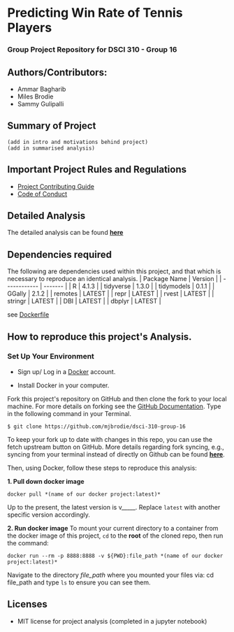 # Predicting Win Rate of Tennis Players
### Group Project Repository for DSCI 310 - Group 16

## Authors/Contributors:
* Ammar Bagharib  
* Miles Brodie  
* Sammy Gulipalli   

## Summary of Project
    (add in intro and motivations behind project)
    (add in summarised analysis)
    
## Important Project Rules and Regulations
- [Project Contributing Guide](https://github.com/mjbrodie/dsci-310-group-16/blob/main/CONTRIBUTING.md)
- [Code of Conduct](https://github.com/mjbrodie/dsci-310-group-16/blob/main/CODE_OF_CONDUCT.md)

## Detailed Analysis
The detailed analysis can be found [**here**](https://github.com/mjbrodie/dsci-310-group-16/blob/main/Analysis/Predicting_Win_Rate_of_Tennis_Players.ipynb)
    
## Dependencies required
The following are dependencies used within this project, and that which is necessary to reproduce an identical analysis.
| Package Name | Version |
| ------------ | ------- |
| R            | 4.1.3   |
| tidyverse    | 1.3.0   |
| tidymodels   | 0.1.1   |
| GGally       | 2.1.2   |
| remotes      | LATEST  |
| repr         | LATEST  |
| rvest        | LATEST  |
| stringr      | LATEST  |
| DBI          | LATEST  |
| dbplyr       | LATEST  |
   
   see [Dockerfile](Dockerfile)
   
## How to reproduce this project's Analysis. 
### Set Up Your Environment

- Sign up/ Log in a [Docker](https://hub.docker.com) account.

- Install Docker in your computer.

Fork this project's repository on GitHub and then clone the fork to your local machine. For more details on forking see the [GitHub
Documentation](https://help.github.com/en/articles/fork-a-repo). Type in the following command in your Terminal.
```
$ git clone https://github.com/mjbrodie/dsci-310-group-16
```
To keep your fork up to date with changes in this repo, you can use the fetch upstream button on GitHub. More details regarding fork syncing, e.g., syncing from your terminal instead of directly on Github can be found [**here**](https://docs.github.com/en/pull-requests/collaborating-with-pull-requests/working-with-forks/syncing-a-fork). 

Then, using Docker, follow these steps to reproduce this analysis:

**1. Pull down docker image**

```
docker pull *(name of our docker project:latest)*
```
Up to the present, the latest version is v_____. Replace `latest` with another specific version accordingly.

**2. Run docker image**
To mount your current directory to a container from the docker image of this project, `cd` to the **root** of the cloned repo, then run the command:
```
docker run --rm -p 8888:8888 -v ${PWD}:file_path *(name of our docker project:latest)*
```
Navigate to the directory *file_path* where you mounted your files via: cd file_path and type `ls` to ensure you can see them.
   
## Licenses
- MIT license for project analysis (completed in a jupyter notebook)
